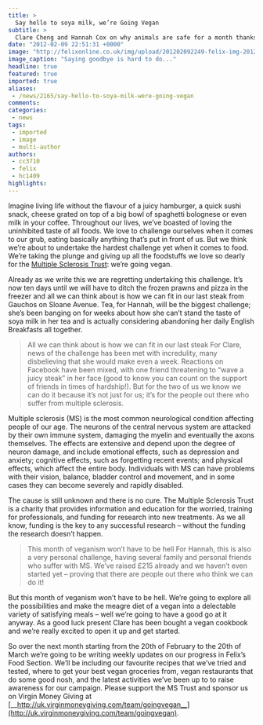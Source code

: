 ```yaml
---
title: >
  Say hello to soya milk, we’re Going Vegan
subtitle: >
  Clare Cheng and Hannah Cox on why animals are safe for a month thanks to the MS Trust
date: "2012-02-09 22:51:31 +0000"
image: "http://felixonline.co.uk/img/upload/201202092249-felix-img-20120207-00363.jpg"
image_caption: "Saying goodbye is hard to do..."
headline: true
featured: true
imported: true
aliases:
 - /news/2165/say-hello-to-soya-milk-were-going-vegan
comments:
categories:
 - news
tags:
 - imported
 - image
 - multi-author
authors:
 - cc3710
 - felix
 - hc1409
highlights:
---
```


Imagine living life without the flavour of a juicy hamburger, a quick sushi snack, cheese grated on top of a big bowl of spaghetti bolognese or even milk in your coffee. Throughout our lives, we’ve boasted of loving the uninhibited taste of all foods. We love to challenge ourselves when it comes to our grub, eating basically anything that’s put in front of us. But we think we’re about to undertake the hardest challenge yet when it comes to food. We’re taking the plunge and giving up all the foodstuffs we love so dearly for the [Multiple Sclerosis Trust](http://www.mstrust.org.uk/): we’re going vegan.

Already as we write this we are regretting undertaking this challenge. It’s now ten days until we will have to ditch the frozen prawns and pizza in the freezer and all we can think about is how we can fit in our last steak from Gauchos on Sloane Avenue. Tea, for Hannah, will be the biggest challenge; she’s been banging on for weeks about how she can’t stand the taste of soya milk in her tea and is actually considering abandoning her daily English Breakfasts all together.
> All we can think about is how we can fit in our last steak
For Clare, news of the challenge has been met with incredulity, many disbelieving that she would make even a week. Reactions on Facebook have been mixed, with one friend threatening to “wave a juicy steak” in her face (good to know you can count on the support of friends in times of hardship!). But for the two of us we know we can do it because it’s not just for us; it’s for the people out there who suffer from multiple sclerosis.

Multiple sclerosis (MS) is the most common neurological condition affecting people of our age. The neurons of the central nervous system are attacked by their own immune system, damaging the myelin and eventually the axons themselves. The effects are extensive and depend upon the degree of neuron damage, and include emotional effects, such as depression and anxiety; cognitive effects, such as forgetting recent events; and physical effects, which affect the entire body. Individuals with MS can have problems with their vision, balance, bladder control and movement, and in some cases they can become severely and rapidly disabled.

The cause is still unknown and there is no cure. The Multiple Sclerosis Trust is a charity that provides information and education for the worried, training for professionals, and funding for research into new treatments. As we all know, funding is the key to any successful research – without the funding the research doesn’t happen.
> This month of veganism won’t have to be hell
For Hannah, this is also a very personal challenge, having several family and personal friends who suffer with MS. We’ve raised £215 already and we haven’t even started yet – proving that there are people out there who think we can do it!

But this month of veganism won’t have to be hell. We’re going to explore all the possibilities and make the meagre diet of a vegan into a delectable variety of satisfying meals – well we’re going to have a good go at it anyway. As a good luck present Clare has been bought a vegan cookbook and we’re really excited to open it up and get started.

So over the next month starting from the 20th of February to the 20th of March we’re going to be writing weekly updates on our progress in Felix’s Food Section. We’ll be including our favourite recipes that we’ve tried and tested, where to get your best vegan groceries from, vegan restaurants that do some good nosh, and the latest activities we’ve been up to to raise awareness for our campaign. Please support the MS Trust and sponsor us on Virgin Money Giving at [__http://uk.virginmoneygiving.com/team/goingvegan__](http://uk.virginmoneygiving.com/team/goingvegan).

